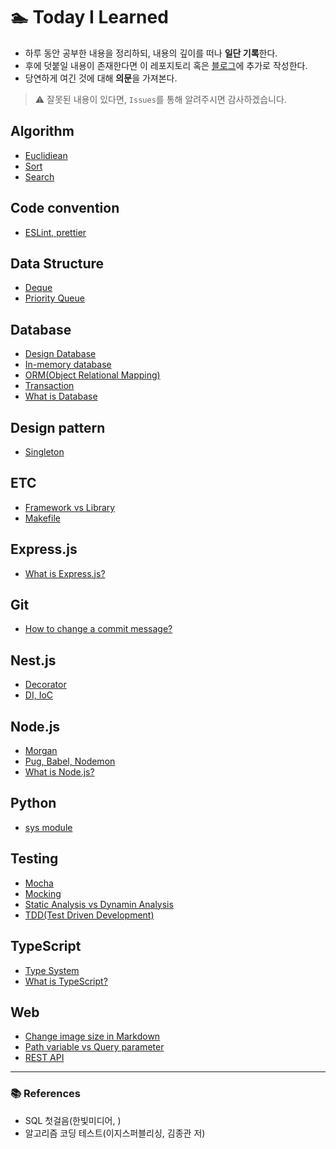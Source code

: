 # 🏊 Today I Learned

- 하루 동안 공부한 내용을 정리하되, 내용의 깊이를 떠나 **일단 기록**한다.
- 후에 덧붙일 내용이 존재한다면 이 레포지토리 혹은 [블로그](https://medium.com/@yeslee-v)에 추가로 작성한다.
- 당연하게 여긴 것에 대해 **의문**을 가져본다.

> ⚠️ 잘못된 내용이 있다면, `Issues`를 통해 알려주시면 감사하겠습니다.

## Algorithm

- [Euclidiean](./Algorithm/Euclidiean.md)
- [Sort](./Algorithm/Sort.md)
- [Search](./Algorithm/Search.md)

## Code convention

- [ESLint, prettier](./Code%20convention/eslint_prettier.md)

## Data Structure

- [Deque](./Data%20Structure/Deque.md)
- [Priority Queue](./Data%20Structure/Priority_Queue.md)

## Database

- [Design Database](./Database/design_database.md)
- [In-memory database](./Database/In-memory_database.md)
- [ORM(Object Relational Mapping)](./Database/ORM.md)
- [Transaction](./Database/transaction.md)
- [What is Database](./Database/what_is_database.md)

## Design pattern

- [Singleton](./Design%20pattern/Singleton.md)

## ETC

- [Framework vs Library](./ETC/framework_vs_library.md)
- [Makefile](./ETC/Makefile.md)

## Express.js

- [What is Express.js?](./Express.js/what_is_express.js.md)

## Git

- [How to change a commit message?](./Git/how_to_change_a_commit_message.md)

## Nest.js

- [Decorator](./Nest.js/decorator.md)
- [DI, IoC](./Nest.js/DI_IoC.md)

## Node.js

- [Morgan](./Node.js/morgan.md)
- [Pug, Babel, Nodemon](./Node.js/Pug_Babel_Nodemon.md)
- [What is Node.js?](./Node.js/what_is_node.js.md)

## Python

- [sys module](./Python/sys.md)

## Testing

- [Mocha](./Testing/Mocha.md)
- [Mocking](./Testing/Mocking.md)
- [Static Analysis vs Dynamin Analysis](./Testing/static_analysis_vs_dynamic_analysis.md)
- [TDD(Test Driven Development)](./Testing/TDD.md)

## TypeScript

- [Type System](./TypeScript/type_system.md)
- [What is TypeScript?](./TypeScript/what_is_typescript.md)

## Web

- [Change image size in Markdown](./Web/change_image_size_in_Markdown.md)
- [Path variable vs Query parameter](./Web/path_variable_vs_query_parameter.md)
- [REST API](./Web/REST_API.md)

---

### 📚 References

- SQL 첫걸음(한빛미디어, )
- 알고리즘 코딩 테스트(이지스퍼블리싱, 김종관 저)
